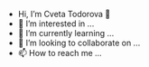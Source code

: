 - Hi, I’m Cveta Todorova 👋 
- 👀 I’m interested in ...
- 🌱 I’m currently learning ...
- 💞️ I’m looking to collaborate on ...
- 📫 How to reach me ...

<!---
CvetaTdrv/CvetaTdrv is a ✨ special ✨ repository because its `README.md` (this file) appears on your GitHub profile.
You can click the Preview link to take a look at your changes.
--->
